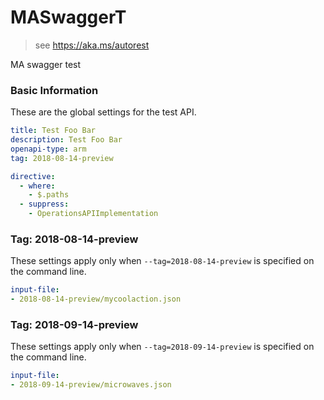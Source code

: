 # MASwaggerT

> see https://aka.ms/autorest

MA swagger test

### Basic Information
These are the global settings for the test API.

``` yaml
title: Test Foo Bar
description: Test Foo Bar
openapi-type: arm
tag: 2018-08-14-preview

directive:
  - where:
    - $.paths
  - suppress:
    - OperationsAPIImplementation

```

### Tag: 2018-08-14-preview

These settings apply only when `--tag=2018-08-14-preview` is specified on the command line.

``` yaml $(tag) == '2018-08-14-preview'
input-file:
- 2018-08-14-preview/mycoolaction.json
```
### Tag: 2018-09-14-preview

These settings apply only when `--tag=2018-09-14-preview` is specified on the command line.

``` yaml $(tag) == '2018-08-14-preview'
input-file:
- 2018-09-14-preview/microwaves.json
```

